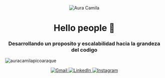 <div align="center">
  <img 
    src="https://capsule-render.vercel.app/api?type=waving&height=300&color=000828&text=AURA%20CAMILA%20PICO%20ARAQUE&reversal=true&section=header&fontAlign=50&fontColor=ffffff&textBg=false&fontSize=35&fontAlignY=27&desc=Creciendo%20en%20el%20mundo%20del%20desarrollo%20de%20software%20|%20Transformo%20curiosidad%20en%20código&&animation=fadeIn&descAlign=50&descAlignY=49" 
    alt="Aura Camila"
  />
</div>

<h1 align="center"> Hello people 👋</h1>
<h3 align="center">Desarrollando un proposito y escalabilidad hacia la grandeza del codigo</h3>

<p align="left"> <img src="https://komarev.com/ghpvc/?username=auracamilapicoaraque&label=Profile%20views&color=0e75b6&style=flat" alt="auracamilapicoaraque" /> </p>

<div align="center">
  <a href="mailto:dg1049291388@gmail.com">
    <img src="https://img.shields.io/badge/Gmail-dg1049291388%40gmail.com-D14836?style=for-the-badge&logo=gmail&logoColor=white" alt="Gmail" />
  </a>
  <a href="https://www.linkedin.com/in/daniel-esteban-guerrero-quintero-b16173356/">
    <img src="https://img.shields.io/badge/-LinkedIn-0077B5?style=for-the-badge&logo=linkedin&logoColor=white" alt="LinkedIn" />
  </a>
  <a href="https://instagram.com/dsni.09">
    <img src="https://img.shields.io/badge/-Instagram-E4405F?style=for-the-badge&logo=instagram&logoColor=white" alt="Instagram" />
  </a>
</div>